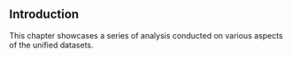 ## Introduction

This chapter showcases a series of analysis conducted on various aspects of the unified datasets.
<!-- 
The analysis is divided into the following sections:

  - Analysis_ArchibaldPrize
  - Analysis_CircusOz
  - Analysis_DAAO500
  - Analysis_DAAOVenues
  - Analysis_DAQA -->

<style>
  a {
    color: #1ea5a6 !important;
  }
</style>